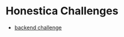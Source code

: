 # Honestica Challenges

- [backend challenge](https://github.com/honestica/ruby-jobs/tree/master/backend)
